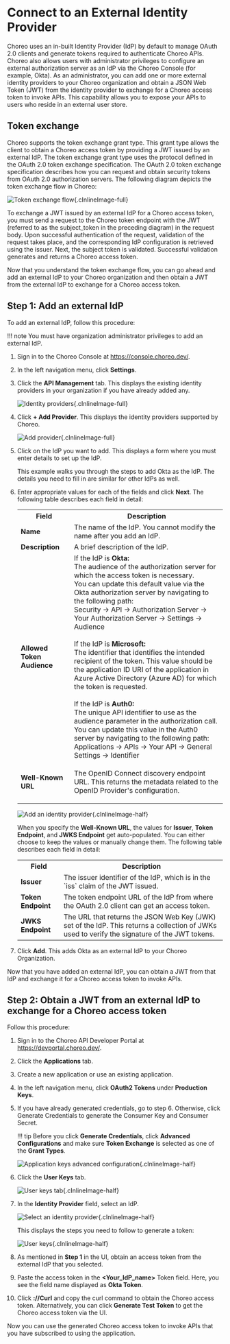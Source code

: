 # Connect to an External Identity Provider

Choreo uses an in-built Identity Provider (IdP) by default to manage OAuth 2.0 clients and generate tokens required to authenticate Choreo APIs. Choreo also allows users with administrator privileges to configure an external authorization server as an IdP via the Choreo Console (for example, Okta). As an administrator, you can add one or more external identity providers to your Choreo organization and obtain a JSON Web Token (JWT) from the identity provider to exchange for a Choreo access token to invoke APIs. This capability allows you to expose your APIs to users who reside in an external user store.

## Token exchange

Choreo supports the token exchange grant type. This grant type allows the client to obtain a Choreo access token by providing a JWT issued by an external IdP. The token exchange grant type uses the protocol defined in the OAuth 2.0 token exchange specification. The OAuth 2.0 token exchange specification describes how you can request and obtain security tokens from OAuth 2.0 authorization servers. The following diagram depicts the token exchange flow in Choreo:

![Token exchange flow](../assets/img/references/external-identity-provider/token-exchange-flow.png){.cInlineImage-full}

To exchange a JWT issued by an external IdP for a Choreo access token, you must send a request to the Choreo token endpoint with the JWT (referred to as the subject_token in the preceding diagram) in the request body. Upon successful authentication of the request, validation of the request takes place, and the corresponding IdP configuration is retrieved using the issuer. Next, the subject token is validated. Successful validation generates and returns a Choreo access token.

Now that you understand the token exchange flow, you can go ahead and add an external IdP to your Choreo organization and then obtain a JWT from the external IdP to exchange for a Choreo access token.

## Step 1: Add an external IdP

To add an external IdP, follow this procedure:

!!! note
    You must have organization administrator privileges to add an external IdP.

1. Sign in to the Choreo Console at https://console.choreo.dev/.

2. In the left navigation menu, click **Settings**.

3. Click the **API Management** tab. This displays the existing identity providers in your organization if you have already added any.

   ![Identity providers](../assets/img/references/external-identity-provider/identity-providers.png){.cInlineImage-full}

4. Click **+ Add Provider**. This displays the identity providers supported by Choreo.

   ![Add provider](../assets/img/references/external-identity-provider/add-provider.png){.cInlineImage-full}

5. Click on the IdP you want to add. This displays a form where you must enter details to set up the IdP.

    This example walks you through the steps to add Okta as the IdP. The details you need to fill in are similar for other IdPs as well.

6. Enter appropriate values for each of the fields and click **Next**. The following table describes each field in detail:

    <table>
      <tr class="header">
         <th><b>Field</b></th>
         <th><b>Description</b></th>
      </tr>
      <tr class="odd">
          <td><b>Name</b></td>
      <td>The name of the IdP. You cannot modify the name after you add an IdP.</td>
      </tr>
      <tr class="even">
          <td><b>Description</b></td>
      <td>A brief description of the IdP.</td>
      </tr>
      <tr class="odd">
          <td><b>Allowed Token Audience</b></td>
      <td>If the IdP is <b>Okta:</b><br>The audience of the authorization server for which the access token is necessary.<br>
            You can update this default value via the Okta authorization server by navigating to the following path:<br>
            Security → API → Authorization Server → Your Authorization Server → Settings → Audience<br><br>
            If the IdP is <b>Microsoft:</b><br>The identifier that identifies the intended recipient of the token.
            This value should be the application ID URI of the application in Azure Active Directory (Azure AD) for which the token is requested.
        <br><br>
            If the IdP is <b>Auth0:</b><br>The unique API identifier to use as the audience parameter in the authorization call.<br>
            You can update this value in the Auth0 server by navigating to the following path:<br>
            Applications → APIs → Your API → General Settings → Identifier<br>
      </td>
      </tr>
      <tr class="even">
          <td><b>Well-Known URL</b></td>
      <td><p>The OpenID Connect discovery endpoint URL. This returns the metadata related to the OpenID Provider's configuration.</p>
      </td>
      </tr>
      </table>

    ![Add an identity provider](../assets/img/references/external-identity-provider/add-an-identity-provider.png){.cInlineImage-half}

    When you specify the **Well-Known URL**, the values for **Issuer**, **Token Endpoint**, and **JWKS Endpoint** get auto-populated. You can either choose to keep the values or manually change them. The following table describes each field in detail:

    <table>
    <tr class="header">
    <th><b>Field</b></th>
    <th><b>Description</b></th>
    </tr>
    <tr class="odd">
    <td><b>Issuer</b></td>
    <td>The issuer identifier of the IdP, which is in the `iss` claim of the JWT issued.</td>
    </tr>
    <tr class="even">
    <td><b>Token Endpoint</b></td>
    <td>The token endpoint URL of the IdP from where the OAuth 2.0 client can get an access token.</td>
    </tr>
    <tr class="odd">
    <td><b>JWKS Endpoint</b></td>
    <td>The URL that returns the JSON Web Key (JWK) set of the IdP. This returns a collection of JWKs used to verify the signature of the JWT tokens.
    </td>
    </tr>
    </table> 

7. Click **Add**. This adds Okta as an external IdP to your Choreo Organization.

Now that you have added an external IdP, you can obtain a JWT from that IdP and exchange it for a Choreo access token to invoke APIs.

## Step 2: Obtain a JWT from an external IdP to exchange for a Choreo access token

Follow this procedure:

1. Sign in to the Choreo API Developer Portal at https://devportal.choreo.dev/.

2. Click the **Applications** tab.

3. Create a new application or use an existing application.

4. In the left navigation menu, click **OAuth2 Tokens** under **Production Keys**.

5. If you have already generated credentials, go to step 6. Otherwise, click Generate Credentials to generate the Consumer Key and Consumer Secret.

    !!! tip
        Before you click **Generate Credentials**, click **Advanced Configurations** and make sure **Token Exchange** is selected as one of the **Grant Types**.

     ![Application keys advanced configuration](../assets/img/references/external-identity-provider/application-keys-advanced-configuration.png){.cInlineImage-half}

6. Click the **User Keys** tab.

    ![User keys tab](../assets/img/references/external-identity-provider/user-keys-tab.png){.cInlineImage-half}

7. In the **Identity Provider** field, select an IdP.

    ![Select an identity provider](../assets/img/references/external-identity-provider/select-an-identity-provider.png){.cInlineImage-half}

   This displays the steps you need to follow to generate a token:

    ![User keys](../assets/img/references/external-identity-provider/user-keys.png){.cInlineImage-half}
   
8. As mentioned in **Step 1** in the UI, obtain an access token from the external IdP that you selected.

9. Paste the access token in the **<Your_IdP_name>** Token field. Here, you see the field name displayed as **Okta Token**.

10. Click **://Curl** and copy the curl command to obtain the Choreo access token. Alternatively, you can click **Generate Test Token** to get the Choreo access token via the UI.

Now you can use the generated Choreo access token to invoke APIs that you have subscribed to using the application.
